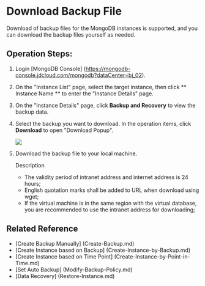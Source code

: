 # Download Backup File

Download of backup files for the MongoDB instances is supported, and you can download the backup files yourself as needed.

## Operation Steps:
1. Login [MongoDB Console] (https://mongodb-console.jdcloud.com/mongodb?dataCenter=bj_02).
1. On the "Instance List" page, select the target instance, then click ** Instance Name ** to enter the "Instance Details" page.
1. On the "Instance Details" page, click **Backup and Recovery** to view the backup data.
1. Select the backup you want to download. In the operation items, click **Download** to open "Download Popup".
	
   ![](https://github.com/jdcloudcom/cn/blob/master/image/mongodb/mongo-020.png)

1. Download the backup file to your local machine.

	Description
	
	- The validity period of intranet address and internet address is 24 hours;
	- English quotation marks shall be added to URL when download using wget;
	- If the virtual machine is in the same region with the virtual database, you are recommended to use the intranet address for downloading;

## Related Reference

- [Create Backup Manually] (Create-Backup.md)
- [Create Instance based on Backup] (Create-Instance-by-Backup.md)
- [Create Instance based on Time Point] (Create-Instance-by-Point-in-Time.md)
- [Set Auto Backup] (Modify-Backup-Policy.md)
- [Data Recovery] (Restore-Instance.md)

